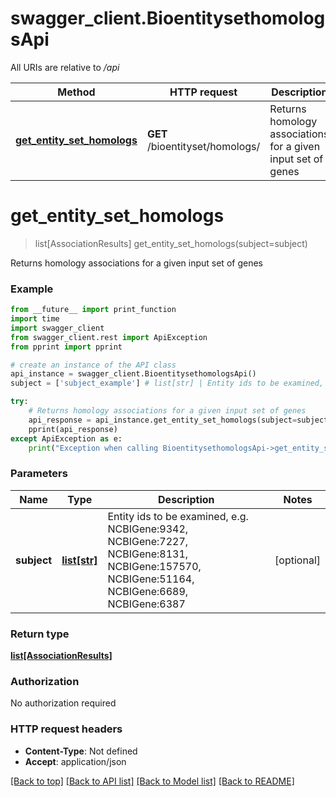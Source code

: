 # swagger_client.BioentitysethomologsApi

All URIs are relative to */api*

Method | HTTP request | Description
------------- | ------------- | -------------
[**get_entity_set_homologs**](BioentitysethomologsApi.md#get_entity_set_homologs) | **GET** /bioentityset/homologs/ | Returns homology associations for a given input set of genes

# **get_entity_set_homologs**
> list[AssociationResults] get_entity_set_homologs(subject=subject)

Returns homology associations for a given input set of genes

### Example
```python
from __future__ import print_function
import time
import swagger_client
from swagger_client.rest import ApiException
from pprint import pprint

# create an instance of the API class
api_instance = swagger_client.BioentitysethomologsApi()
subject = ['subject_example'] # list[str] | Entity ids to be examined, e.g. NCBIGene:9342, NCBIGene:7227, NCBIGene:8131, NCBIGene:157570, NCBIGene:51164, NCBIGene:6689, NCBIGene:6387 (optional)

try:
    # Returns homology associations for a given input set of genes
    api_response = api_instance.get_entity_set_homologs(subject=subject)
    pprint(api_response)
except ApiException as e:
    print("Exception when calling BioentitysethomologsApi->get_entity_set_homologs: %s\n" % e)
```

### Parameters

Name | Type | Description  | Notes
------------- | ------------- | ------------- | -------------
 **subject** | [**list[str]**](str.md)| Entity ids to be examined, e.g. NCBIGene:9342, NCBIGene:7227, NCBIGene:8131, NCBIGene:157570, NCBIGene:51164, NCBIGene:6689, NCBIGene:6387 | [optional] 

### Return type

[**list[AssociationResults]**](AssociationResults.md)

### Authorization

No authorization required

### HTTP request headers

 - **Content-Type**: Not defined
 - **Accept**: application/json

[[Back to top]](#) [[Back to API list]](../README.md#documentation-for-api-endpoints) [[Back to Model list]](../README.md#documentation-for-models) [[Back to README]](../README.md)

